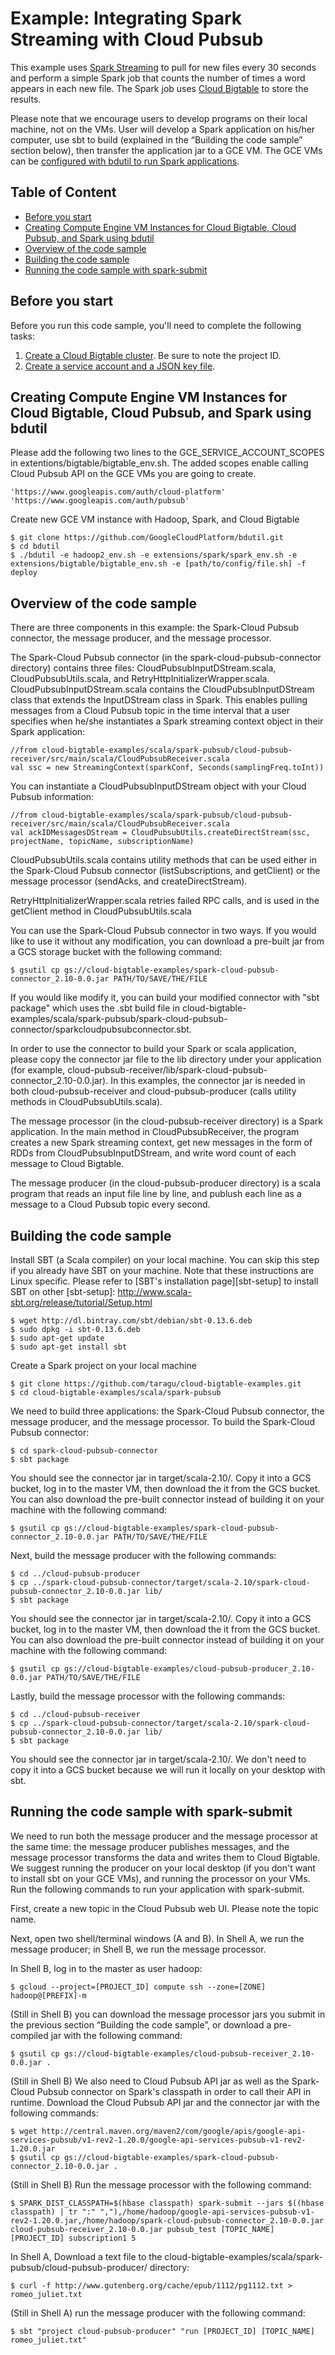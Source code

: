# Example: Integrating Spark Streaming with Cloud Pubsub

This example uses [Spark Streaming][spark-streaming] to pull for new files
every 30 seconds and perform a simple Spark job that counts the number of
times a word appears in each new file. The Spark job uses
[Cloud Bigtable][landing-page] to store the results.

[spark-streaming]: https://spark.apache.org/
[landing-page]: https://cloud.google.com/bigtable/docs/

Please note that we encourage users to develop programs on their local 
machine, not on the VMs. User will develop a Spark application on his/her 
computer, use sbt to build (explained in the “Building the code sample” 
section below), then transfer the application jar to a GCE VM. The GCE 
VMs can be [configured with bdutil to run Spark applications][create-vms].

## Table of Content
+ [Before you start][before-you-start]
+ [Creating Compute Engine VM Instances for Cloud Bigtable, Cloud Pubsub, and Spark using bdutil][create-vms]
+ [Overview of the code sample][overview]
+ [Building the code sample][building-the-code-sample]
+ [Running the code sample with spark-submit][running-the-code-sample]

[before-you-start]: https://github.com/taragu/cloud-bigtable-examples/blob/spark/scala/spark-pubsub/README.md#before-you-start
[create-vms]: https://github.com/taragu/cloud-bigtable-examples/blob/spark/scala/spark-pubsub/README.md#creating-compute-engine-vm-instances-for-cloud-bigtable-cloud-pubsub-and-spark-using-bdutil
[overview]: https://github.com/taragu/cloud-bigtable-examples/blob/spark/scala/spark-pubsub/README.md#overview-of-the-code-sample
[building-the-code-sample]: https://github.com/taragu/cloud-bigtable-examples/blob/spark/scala/spark-pubsub/README.md#building-the-code-sample
[running-the-code-sample]: https://github.com/taragu/cloud-bigtable-examples/blob/spark/scala/spark-pubsub/README.md#running-the-code-sample-with-spark-submit


## Before you start

Before you run this code sample, you'll need to complete the following tasks:

1. [Create a Cloud Bigtable cluster][create-cluster]. Be sure to note the
project ID.
2. [Create a service account and a JSON key file][json-key].

[create-cluster]: https://cloud.google.com/bigtable/docs/creating-cluster
[json-key]: https://cloud.google.com/bigtable/docs/installing-hbase-client#service-account


## Creating Compute Engine VM Instances for Cloud Bigtable, Cloud Pubsub, and Spark using bdutil

Please add the following two lines to the GCE_SERVICE_ACCOUNT_SCOPES in extentions/bigtable/bigtable_env.sh. The added scopes enable calling Cloud Pubsub API on the GCE VMs you are going to create.

    'https://www.googleapis.com/auth/cloud-platform'
    'https://www.googleapis.com/auth/pubsub'

Create new GCE VM instance with Hadoop, Spark, and Cloud Bigtable

    $ git clone https://github.com/GoogleCloudPlatform/bdutil.git
    $ cd bdutil
    $ ./bdutil -e hadoop2_env.sh -e extensions/spark/spark_env.sh -e extensions/bigtable/bigtable_env.sh -e [path/to/config/file.sh] -f deploy



## Overview of the code sample

There are three components in this example: the Spark-Cloud Pubsub connector, the message producer, and the message processor.

The Spark-Cloud Pubsub connector (in the spark-cloud-pubsub-connector directory) contains three files: CloudPubsubInputDStream.scala, CloudPubsubUtils.scala, and RetryHttpInitializerWrapper.scala. CloudPubsubInputDStream.scala contains the CloudPubsubInputDStream class that extends the InputDStream class in Spark. This enables pulling messages from a Cloud Pubsub topic in the time interval that a user specifies when he/she instantiates a Spark streaming context object in their Spark application:

    //from cloud-bigtable-examples/scala/spark-pubsub/cloud-pubsub-receiver/src/main/scala/CloudPubsubReceiver.scala
    val ssc = new StreamingContext(sparkConf, Seconds(samplingFreq.toInt))

You can instantiate a CloudPubsubInputDStream object with your Cloud Pubsub information:

    //from cloud-bigtable-examples/scala/spark-pubsub/cloud-pubsub-receiver/src/main/scala/CloudPubsubReceiver.scala
    val ackIDMessagesDStream = CloudPubsubUtils.createDirectStream(ssc, projectName, topicName, subscriptionName)

CloudPubsubUtils.scala contains utility methods that can be used either in the Spark-Cloud Pubsub connector (listSubscriptions, and getClient) or the message processor (sendAcks, and createDirectStream). 

RetryHttpInitializerWrapper.scala retries failed RPC calls, and is used in the getClient method in CloudPubsubUtils.scala

You can use the Spark-Cloud Pubsub connector in two ways. If you would like to use it without any modification, you can download a pre-built jar from a GCS storage bucket with the following command:

    $ gsutil cp gs://cloud-bigtable-examples/spark-cloud-pubsub-connector_2.10-0.0.jar PATH/TO/SAVE/THE/FILE

If you would like modify it, you can build your modified connector with "sbt package" which uses the .sbt build file in cloud-bigtable-examples/scala/spark-pubsub/spark-cloud-pubsub-connector/sparkcloudpubsubconnector.sbt.

In order to use the connector to build your Spark or scala application, please copy the connector jar file to the lib directory under your application (for example, cloud-pubsub-receiver/lib/spark-cloud-pubsub-connector_2.10-0.0.jar). In this examples, the connector jar is needed in both cloud-pubsub-receiver and cloud-pubsub-producer (calls utility methods in CloudPubsubUtils.scala).

The message processor (in the cloud-pubsub-receiver directory) is a Spark application. In the main method in CloudPubsubReceiver, the program creates a new Spark streaming context, get new messages in the form of RDDs from CloudPubsubInputDStream, and write word count of each message to Cloud Bigtable.

The message producer (in the cloud-pubsub-producer directory) is a scala program that reads an input file line by line, and publush each line as a message to a Cloud Pubsub topic every second. 


## Building the code sample

Install SBT (a Scala compiler) on your local machine. You can skip this step
if you already have SBT on your machine. Note that these instructions are Linux
specific. Please refer to [SBT's installation page][sbt-setup] to install SBT on other
[sbt-setup]: http://www.scala-sbt.org/release/tutorial/Setup.html

    $ wget http://dl.bintray.com/sbt/debian/sbt-0.13.6.deb
    $ sudo dpkg -i sbt-0.13.6.deb
    $ sudo apt-get update
    $ sudo apt-get install sbt

Create a Spark project on your local machine

    $ git clone https://github.com/taragu/cloud-bigtable-examples.git
    $ cd cloud-bigtable-examples/scala/spark-pubsub

We need to build three applications: the Spark-Cloud Pubsub connector, the message producer, and the message processor. To build the Spark-Cloud Pubsub connector:

    $ cd spark-cloud-pubsub-connector
    $ sbt package

You should see the connector jar in target/scala-2.10/. Copy it
into a GCS bucket, log in to the master VM, then download the it from the GCS
bucket. You can also download the pre-built connector instead of building it on your machine with the following command:

    $ gsutil cp gs://cloud-bigtable-examples/spark-cloud-pubsub-connector_2.10-0.0.jar PATH/TO/SAVE/THE/FILE

Next, build the message producer with the following commands:

    $ cd ../cloud-pubsub-producer
    $ cp ../spark-cloud-pubsub-connector/target/scala-2.10/spark-cloud-pubsub-connector_2.10-0.0.jar lib/
    $ sbt package

You should see the connector jar in target/scala-2.10/. Copy it
into a GCS bucket, log in to the master VM, then download the it from the GCS
bucket. You can also download the pre-built connector instead of building it on your machine with the following command:

    $ gsutil cp gs://cloud-bigtable-examples/cloud-pubsub-producer_2.10-0.0.jar PATH/TO/SAVE/THE/FILE

Lastly, build the message processor with the following commands:

    $ cd ../cloud-pubsub-receiver
    $ cp ../spark-cloud-pubsub-connector/target/scala-2.10/spark-cloud-pubsub-connector_2.10-0.0.jar lib/
    $ sbt package

You should see the connector jar in target/scala-2.10/. We don't need to copy it into a GCS bucket because we will run it locally on your desktop with sbt.



## Running the code sample with spark-submit

We need to run both the message producer and the message processor at the same time: the message producer publishes messages, and the message processor transforms the data and writes them to Cloud Bigtable. We suggest running the producer on your local desktop (if you don't want to install sbt on your GCE VMs), and running the processor on your VMs. Run the following commands to run your application with spark-submit.

First, create a new topic in the Cloud Pubsub web UI. Please note the topic name.

Next, open two shell/terminal windows (A and B). In Shell A, we run the message producer; in Shell B, we run the message processor. 

In Shell B, log in to the master as user hadoop:

    $ gcloud --project=[PROJECT_ID] compute ssh --zone=[ZONE] hadoop@[PREFIX]-m

(Still in Shell B) you can download the message processor jars you submit in the previous section
“Building the code sample”, or download a pre-compiled jar with the following
command:

	$ gsutil cp gs://cloud-bigtable-examples/cloud-pubsub-receiver_2.10-0.0.jar .

(Still in Shell B) We also need to Cloud Pubsub API jar as well as the Spark-Cloud Pubsub connector on Spark's classpath in order to call their API in runtime. Download the Cloud Pubsub API jar and the connector jar with the following commands:

    $ wget http://central.maven.org/maven2/com/google/apis/google-api-services-pubsub/v1-rev2-1.20.0/google-api-services-pubsub-v1-rev2-1.20.0.jar
    $ gsutil cp gs://cloud-bigtable-examples/spark-cloud-pubsub-connector_2.10-0.0.jar .

(Still in Shell B) Run the message processor with the following command:

    $ SPARK_DIST_CLASSPATH=$(hbase classpath) spark-submit --jars $((hbase classpath) | tr ":" ","),/home/hadoop/google-api-services-pubsub-v1-rev2-1.20.0.jar,/home/hadoop/spark-cloud-pubsub-connector_2.10-0.0.jar cloud-pubsub-receiver_2.10-0.0.jar pubsub_test [TOPIC_NAME] [PROJECT_ID] subscription1 5 

In Shell A, Download a text file to the cloud-bigtable-examples/scala/spark-pubsub/cloud-pubsub-producer/ directory:

    $ curl -f http://www.gutenberg.org/cache/epub/1112/pg1112.txt > romeo_juliet.txt

(Still in Shell A) run the message producer with the following command:

    $ sbt "project cloud-pubsub-producer" "run [PROJECT_ID] [TOPIC_NAME] romeo_juliet.txt"
